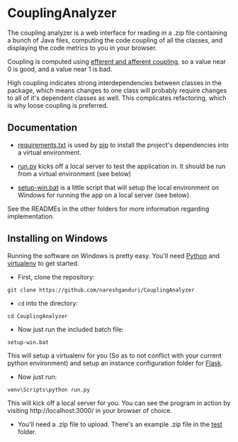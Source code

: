 # CouplingAnalyzer

The coupling analyzer is a web interface for reading in a .zip file containing a bunch of Java files, computing the code coupling of all the classes, and displaying the code metrics to you in your browser.

Coupling is computed using [efferent and afferent coupling](http://www.informit.com/articles/article.aspx?p=1561879&seqNum=3), so a value near 0 is good, and a value near 1 is bad.

High coupling indicates strong interdependencies between classes in the package, which means changes to one class will probably require changes to all of it's dependent classes as well. This complicates refactoring, which is why loose coupling is preferred.

## Documentation
* [requirements.txt](requirements.txt) is used by [pip](https://pypi.org/project/pip/) to install the project's dependencies into a virtual environment.

* [run.py](run.py) kicks off a local server to test the application in. It should be run from a virtual environment (see below)

* [setup-win.bat](setup-win.bat) is a little script that will setup the local environment on Windows for running the app on a local server (see below).

See the READMEs in the other folders for more information regarding implementation.

## Installing on Windows
Running the software on Windows is pretty easy. You'll need [Python](https://www.python.org/) and [virtualenv](https://virtualenv.pypa.io/en/stable/) to get started.

* First, clone the repository:
```
git clone https://github.com/nareshganduri/CouplingAnalyzer
```

* `cd` into the directory:
```
cd CouplingAnalyzer
```

* Now just run the included batch file:
```
setup-win.bat
```
This will setup a virtualenv for you (So as to not conflict with your current python environment) and setup an instance configuration folder for [Flask](http://flask.pocoo.org/).

* Now just run:
```
venv\Scripts\python run.py
```
This will kick off a local server for you. You can see the program in action by visiting http://localhost:3000/ in your browser of choice.

* You'll need a .zip file to upload. There's an example .zip file in the [test](test/) folder.
